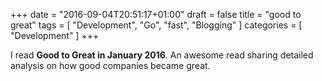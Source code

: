 +++
date = "2016-09-04T20:51:17+01:00"
draft = false
title = "good to great"
tags = [ "Development", "Go", "fast", "Blogging" ]
categories = [ "Development" ]
+++

I read **Good to Great in January 2016**. An awesome read sharing detailed analysis on how good companies became great.
